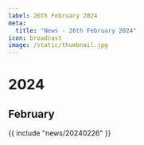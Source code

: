 ```yaml
---
label: 26th February 2024
meta:
  title: "News - 26th February 2024"
icon: broadcast
image: /static/thumbnail.jpg
---
```


# 2024
## February

{{ include "news/20240226" }}